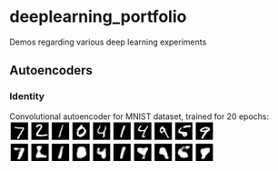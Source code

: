 # deeplearning_portfolio
Demos regarding various deep learning experiments

## Autoencoders
### Identity
Convolutional autoencoder for MNIST dataset, trained for 20 epochs:
![Alt Text](autoencoder/identity/mnist/conv_autoencoder_20.gif)
